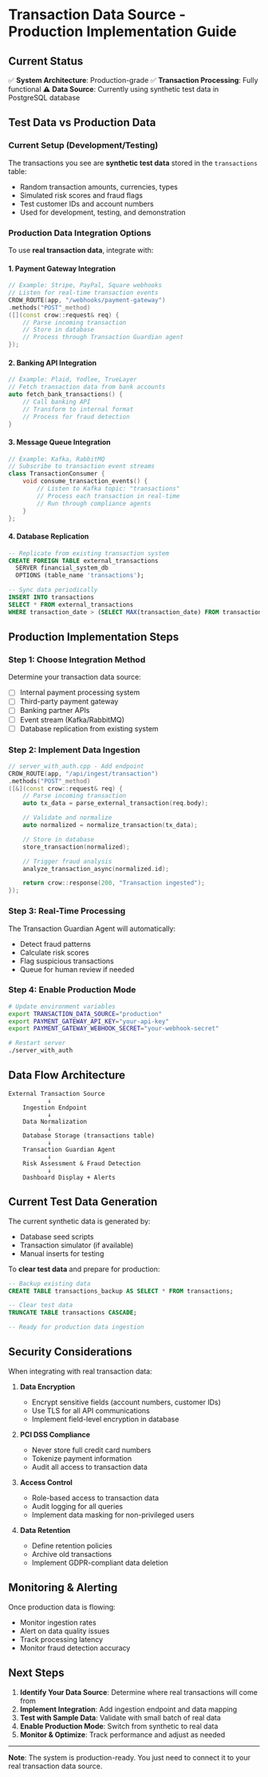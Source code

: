 # Transaction Data Source - Production Implementation Guide

## Current Status

✅ **System Architecture**: Production-grade
✅ **Transaction Processing**: Fully functional
⚠️ **Data Source**: Currently using synthetic test data in PostgreSQL database

## Test Data vs Production Data

### Current Setup (Development/Testing)
The transactions you see are **synthetic test data** stored in the `transactions` table:
- Random transaction amounts, currencies, types
- Simulated risk scores and fraud flags
- Test customer IDs and account numbers
- Used for development, testing, and demonstration

### Production Data Integration Options

To use **real transaction data**, integrate with:

#### 1. **Payment Gateway Integration**
```cpp
// Example: Stripe, PayPal, Square webhooks
// Listen for real-time transaction events
CROW_ROUTE(app, "/webhooks/payment-gateway")
.methods("POST"_method)
([](const crow::request& req) {
    // Parse incoming transaction
    // Store in database
    // Process through Transaction Guardian agent
});
```

#### 2. **Banking API Integration**
```cpp
// Example: Plaid, Yodlee, TrueLayer
// Fetch transaction data from bank accounts
auto fetch_bank_transactions() {
    // Call banking API
    // Transform to internal format
    // Process for fraud detection
}
```

#### 3. **Message Queue Integration**
```cpp
// Example: Kafka, RabbitMQ
// Subscribe to transaction event streams
class TransactionConsumer {
    void consume_transaction_events() {
        // Listen to Kafka topic: "transactions"
        // Process each transaction in real-time
        // Run through compliance agents
    }
};
```

#### 4. **Database Replication**
```sql
-- Replicate from existing transaction system
CREATE FOREIGN TABLE external_transactions
  SERVER financial_system_db
  OPTIONS (table_name 'transactions');

-- Sync data periodically
INSERT INTO transactions
SELECT * FROM external_transactions
WHERE transaction_date > (SELECT MAX(transaction_date) FROM transactions);
```

## Production Implementation Steps

### Step 1: Choose Integration Method
Determine your transaction data source:
- [ ] Internal payment processing system
- [ ] Third-party payment gateway
- [ ] Banking partner APIs
- [ ] Event stream (Kafka/RabbitMQ)
- [ ] Database replication from existing system

### Step 2: Implement Data Ingestion
```cpp
// server_with_auth.cpp - Add endpoint
CROW_ROUTE(app, "/api/ingest/transaction")
.methods("POST"_method)
([&](const crow::request& req) {
    // Parse incoming transaction
    auto tx_data = parse_external_transaction(req.body);

    // Validate and normalize
    auto normalized = normalize_transaction(tx_data);

    // Store in database
    store_transaction(normalized);

    // Trigger fraud analysis
    analyze_transaction_async(normalized.id);

    return crow::response(200, "Transaction ingested");
});
```

### Step 3: Real-Time Processing
The Transaction Guardian Agent will automatically:
- Detect fraud patterns
- Calculate risk scores
- Flag suspicious transactions
- Queue for human review if needed

### Step 4: Enable Production Mode
```bash
# Update environment variables
export TRANSACTION_DATA_SOURCE="production"
export PAYMENT_GATEWAY_API_KEY="your-api-key"
export PAYMENT_GATEWAY_WEBHOOK_SECRET="your-webhook-secret"

# Restart server
./server_with_auth
```

## Data Flow Architecture

```
External Transaction Source
           ↓
    Ingestion Endpoint
           ↓
    Data Normalization
           ↓
    Database Storage (transactions table)
           ↓
    Transaction Guardian Agent
           ↓
    Risk Assessment & Fraud Detection
           ↓
    Dashboard Display + Alerts
```

## Current Test Data Generation

The current synthetic data is generated by:
- Database seed scripts
- Transaction simulator (if available)
- Manual inserts for testing

To **clear test data** and prepare for production:

```sql
-- Backup existing data
CREATE TABLE transactions_backup AS SELECT * FROM transactions;

-- Clear test data
TRUNCATE TABLE transactions CASCADE;

-- Ready for production data ingestion
```

## Security Considerations

When integrating with real transaction data:

1. **Data Encryption**
   - Encrypt sensitive fields (account numbers, customer IDs)
   - Use TLS for all API communications
   - Implement field-level encryption in database

2. **PCI DSS Compliance**
   - Never store full credit card numbers
   - Tokenize payment information
   - Audit all access to transaction data

3. **Access Control**
   - Role-based access to transaction data
   - Audit logging for all queries
   - Implement data masking for non-privileged users

4. **Data Retention**
   - Define retention policies
   - Archive old transactions
   - Implement GDPR-compliant data deletion

## Monitoring & Alerting

Once production data is flowing:
- Monitor ingestion rates
- Alert on data quality issues
- Track processing latency
- Monitor fraud detection accuracy

## Next Steps

1. **Identify Your Data Source**: Determine where real transactions will come from
2. **Implement Integration**: Add ingestion endpoint and data mapping
3. **Test with Sample Data**: Validate with small batch of real data
4. **Enable Production Mode**: Switch from synthetic to real data
5. **Monitor & Optimize**: Track performance and adjust as needed

---

**Note**: The system is production-ready. You just need to connect it to your real transaction data source.

